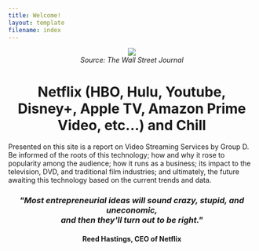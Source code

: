 ```yaml
---
title: Welcome!
layout: template
filename: index
--- 
```

<p align="center">
  <img src="https://raw.githubusercontent.com/imcrisanto/mms-142/main/streaming-scrolling.gif" />
   <br>
  <em> Source: The Wall Street Journal </em>
</p>

<h1 align="center"> Netflix (HBO, Hulu, Youtube, Disney+, Apple TV, Amazon Prime Video, etc...) and Chill </h1>

Presented on this site is a report on Video Streaming Services by Group D. Be informed of the roots of this technology; how and why it rose to popularity among the audience; 
how it runs as a business; its impact to the television, DVD, and traditional film industries; and ultimately, the future awaiting this technology based on the current trends and data. 

<h3 align="center"> <i> "Most entrepreneurial ideas will sound crazy, stupid, and uneconomic, <br> and then they'll turn out to be right." </i> 
<h4 align="center"> Reed Hastings, CEO of Netflix </h4> 
</h3> 






